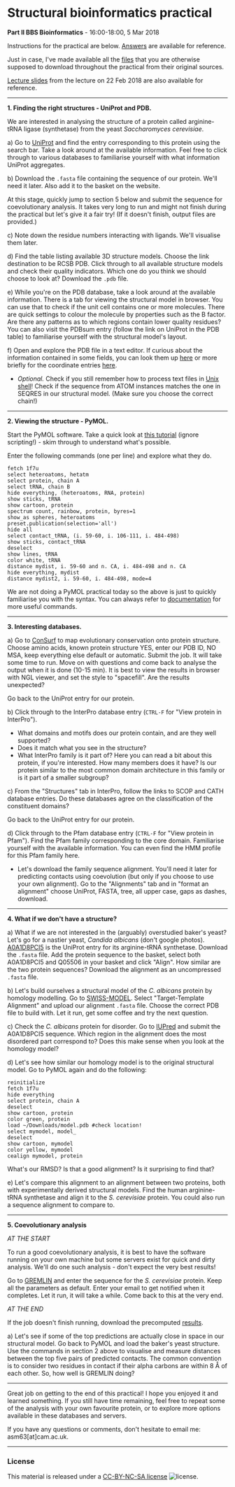 # Structural bioinformatics practical

**Part II BBS Bioinformatics** - 16:00-18:00, 5 Mar 2018

Instructions for the practical are below. [Answers](Answers.md) are available for reference.

Just in case, I've made available all the [files](files) that you are otherwise supposed to download throughout the practical from their original sources.

[Lecture slides](StructBioInfo2018.pdf) from the lecture on 22 Feb 2018 are also available for reference.

---
**1. Finding the right structures - UniProt and PDB.**

We are interested in analysing the structure of a protein called arginine-tRNA ligase (synthetase) from the yeast _Saccharomyces cerevisiae_.

a) Go to [UniProt](http://www.uniprot.org/) and find the entry corresponding to this protein using the search bar. Take a look around at the available information. Feel free to click through to various databases to familiarise yourself with what information UniProt aggregates.

b) Download the `.fasta` file containing the sequence of our protein. We'll need it later. Also add it to the basket on the website.

At this stage, quickly jump to section 5 below and submit the sequence for coevolutionary analysis. It takes very long to run and might not finish during the practical but let's give it a fair try! (If it doesn't finish, output files are provided.)

c) Note down the residue numbers interacting with ligands. We'll visualise them later.

d) Find the table listing available 3D structure models. Choose the link destination to be RCSB PDB. Click through to all available structure models and check their quality indicators. Which one do you think we should choose to look at? Download the `.pdb` file.

e) While you're on the PDB database, take a look around at the available information. There is a tab for viewing the structural model in browser. You can use that to check if the unit cell contains one or more molecules. There are quick settings to colour the molecule by properties such as the B factor. Are there any patterns as to which regions contain lower quality residues? You can also visit the PDBsum entry (follow the link on UniProt in the PDB table) to familiarise yourself with the structural model's layout.

f) Open and explore the PDB file in a text editor. If curious about the information contained in some fields, you can look them up [here](http://www.wwpdb.org/documentation/file-format-content/format33/v3.3.html) or more briefly for the coordinate entries [here](https://www.cgl.ucsf.edu/chimera/docs/UsersGuide/tutorials/pdbintro.html).
- _Optional._ Check if you still remember how to process text files in [Unix shell](https://github.com/alexeymorgunov/unixshellcourse)! Check if the sequence from ATOM instances matches the one in SEQRES in our structural model. (Make sure you choose the correct chain!)

---
**2. Viewing the structure - PyMOL.**

Start the PyMOL software. Take a quick look at [this tutorial](https://pymolwiki.org/index.php/Practical_Pymol_for_Beginners) (ignore scripting!) - skim through to understand what's possible.

Enter the following commands (one per line) and explore what they do.
 ```
fetch 1f7u
select heteroatoms, hetatm
select protein, chain A
select tRNA, chain B
hide everything, (heteroatoms, RNA, protein)
show sticks, tRNA
show cartoon, protein
spectrum count, rainbow, protein, byres=1
show_as spheres, heteroatoms
preset.publication(selection='all')
hide all
select contact_tRNA, (i. 59-60, i. 106-111, i. 484-498)
show sticks, contact_tRNA
deselect
show lines, tRNA
color white, tRNA
distance mydist, i. 59-60 and n. CA, i. 484-498 and n. CA
hide everything, mydist
distance mydist2, i. 59-60, i. 484-498, mode=4
```

We are not doing a PyMOL practical today so the above is just to quickly familiarise you with the syntax. You can always refer to [documentation](https://pymol.org/dokuwiki/doku.php?id=) for more useful commands.

---
**3. Interesting databases.**

a) Go to [ConSurf](http://consurf.tau.ac.il/) to map evolutionary conservation onto protein structure. Choose amino acids, known protein structure YES, enter our PDB ID, NO MSA, keep everything else default or automatic. Submit the job. It will take some time to run. Move on with questions and come back to analyse the output when it is done (10-15 min). It is best to view the results in browser with NGL viewer, and set the style to "spacefill". Are the results unexpected?

Go back to the UniProt entry for our protein.

b) Click through to the InterPro database entry (`CTRL-F` for "View protein in InterPro").
- What domains and motifs does our protein contain, and are they well supported?
- Does it match what you see in the structure?
- What InterPro family is it part of? Here you can read a bit about this protein, if you're interested. How many members does it have? Is our protein similar to the most common domain architecture in this family or is it part of a smaller subgroup?

c) From the "Structures" tab in InterPro, follow the links to SCOP and CATH database entries. Do these databases agree on the classification of the constituent domains?

Go back to the UniProt entry for our protein.

d) Click through to the Pfam database entry (`CTRL-F` for "View protein in Pfam"). Find the Pfam family corresponding to the core domain. Familiarise yourself with the available information. You can even find the HMM profile for this Pfam family here.
- Let's download the family sequence alignment. You'll need it later for predicting contacts using coevolution (but only if you choose to use your own alignment). Go to the "Alignments" tab and in "format an alignment" choose UniProt, FASTA, tree, all upper case, gaps as dashes, download.

---
**4. What if we don't have a structure?**

a) What if we are not interested in the (arguably) overstudied baker's yeast? Let's go for a nastier yeast, _Candida albicans_ (don't google photos). [A0A1D8PCI5](http://www.uniprot.org/uniprot/A0A1D8PCI5) is the UniProt entry for its arginine-tRNA synthetase. Download the `.fasta` file. Add the protein sequence to the basket, select both A0A1D8PCI5 and Q05506 in your basket and click "Align". How similar are the two protein sequences? Download the alignment as an uncompressed `.fasta` file.

b) Let's build ourselves a structural model of the _C. albicans_ protein by homology modelling. Go to [SWISS-MODEL](https://swissmodel.expasy.org/). Select "Target-Template Alignment" and upload our alignment `.fasta` file. Choose the correct PDB file to build with. Let it run, get some coffee and try the next question.

c) Check the _C. albicans_ protein for disorder. Go to [IUPred](http://iupred.enzim.hu/) and submit the A0A1D8PCI5 sequence. Which region in the alignment does the most disordered part correspond to? Does this make sense when you look at the homology model?

d) Let's see how similar our homology model is to the original structural model. Go to PyMOL again and do the following:
 ```
reinitialize
fetch 1f7u
hide everything
select protein, chain A
deselect
show cartoon, protein
color green, protein
load ~/Downloads/model.pdb #check location!
select mymodel, model_
deselect
show cartoon, mymodel
color yellow, mymodel
cealign mymodel, protein
```

What's our RMSD? Is that a good alignment? Is it surprising to find that?

e) Let's compare this alignment to an alignment between two proteins, both with experimentally derived structural models. Find the human arginine-tRNA synthetase and align it to the _S. cerevisiae_ protein. You could also run a sequence alignment to compare to.

---
**5. Coevolutionary analysis**

_AT THE START_

To run a good coevolutionary analysis, it is best to have the software running on your own machine but some servers exist for quick and dirty analysis. We'll do one such analysis - don't expect the very best results!

Go to [GREMLIN](http://gremlin.bakerlab.org/submit.php) and enter the sequence for the _S. cerevisiae_ protein. Keep all the parameters as default. Enter your email to get notified when it completes. Let it run, it will take a while. Come back to this at the very end.

_AT THE END_

If the job doesn't finish running, download the precomputed [results](files/).

a) Let's see if some of the top predictions are actually close in space in our structural model. Go back to PyMOL and load the baker's yeast structure. Use the commands in section 2 above to visualise and measure distances between the top five pairs of predicted contacts. The common convention is to consider two residues in contact if their alpha carbons are within 8 Å of each other. So, how well is GREMLIN doing?

---
Great job on getting to the end of this practical! I hope you enjoyed it and learned something. If you still have time remaining, feel free to repeat some of the analysis with your own favourite protein, or to explore more options available in these databases and servers.

If you have any questions or comments, don't hesitate to email me: asm63[at]cam.ac.uk.


---
### License

This material is released under a
[CC-BY-NC-SA license](https://creativecommons.org/licenses/by-nc-sa/4.0/) ![license](https://licensebuttons.net/l/by-nc-sa/3.0/88x31.png).
